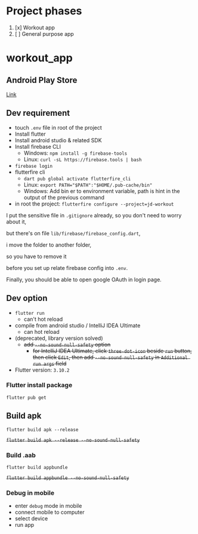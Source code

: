 # Project phases

1. [x] Workout app
2. [ ] General purpose app

# workout_app

## Android Play Store

[Link](https://play.google.com/store/apps/details?id=com.govel.workout&hl=zh-TW)

## Dev requirement

* touch `.env` file in root of the project
* Install flutter
* Install android studio & related SDK
* Install firebase CLI
  * Windows: `npm install -g firebase-tools`
  * Linux: `curl -sL https://firebase.tools | bash`
* `firebase login`
* flutterfire cli
  * `dart pub global activate flutterfire_cli`
  * Linux: `export PATH="$PATH":"$HOME/.pub-cache/bin"`
  * Windows: Add bin er to environment variable, path is hint in the output of the previous command
* in root the project: `flutterfire configure --project=jd-workout`

I put the sensitive file in `.gitignore` already, so you don't need to worry about it, 

but there's on file `lib/firebase/firebase_config.dart`,

i move the folder to another folder,

so you have to remove it 

before you set up relate firebase config into `.env`.

Finally, you should be able to open google OAuth in login page.

## Dev option
* `flutter run`
  * can't hot reload
* compile from android studio / IntelliJ IDEA Ultimate
  * can hot reload
* (deprecated, library version solved)
  * ~~add `--no-sound-null-safety` option~~
    * ~~for IntelliJ IDEA Ultimate, click `three-dot-icon` beside `run` button,
      then click `Edit`, then add `--no-sound-null-safety` in `Additional run args` field~~
* Flutter version: `3.10.2`

### Flutter install package

`flutter pub get`

## Build apk

`flutter build apk --release`

~~`flutter build apk --release --no-sound-null-safety`~~

### Build .aab

`flutter build appbundle`

~~`flutter build appbundle --no-sound-null-safety`~~

### Debug in mobile

* enter `debug` mode in mobile
* connect mobile to computer
* select device
* run app